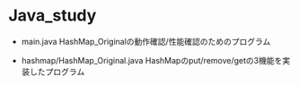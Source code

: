 # Java_study

* main.java
  HashMap_Originalの動作確認/性能確認のためのプログラム

* hashmap/HashMap_Original.java
  HashMapのput/remove/getの3機能を実装したプログラム
